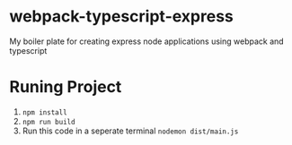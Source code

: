 # webpack-typescript-express
My boiler plate for creating express node applications using webpack and typescript

# Runing Project
1. `npm install`
2. `npm run build`
3. Run this code in a seperate terminal `nodemon dist/main.js`
